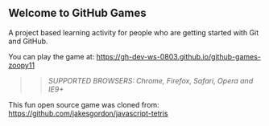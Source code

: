 ## Welcome to GitHub Games

A project based learning activity for people who are getting started with Git and GitHub.

You can play the game at: https://gh-dev-ws-0803.github.io/github-games-zoopy11

>> _*SUPPORTED BROWSERS*: Chrome, Firefox, Safari, Opera and IE9+_

This fun open source game was cloned from: https://github.com/jakesgordon/javascript-tetris
